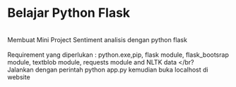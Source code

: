 # Belajar Python Flask 
<br> Membuat Mini Project Sentiment analisis dengan python flask </br>
<br> Requirement yang diperlukan : python.exe,pip, flask module, flask_bootsrap module, textblob module, requests module and NLTK data </br?
<br> Jalankan dengan perintah python app.py kemudian buka localhost di website</br>
 
